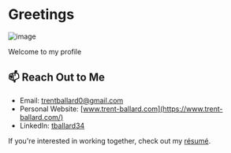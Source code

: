 # Greetings
![image](https://github.com/user-attachments/assets/a4f1a00c-7827-4ada-987c-8028601d2232)

Welcome to my profile

## 📫 Reach Out to Me
- Email: [trentballard0@gmail.com](mailto:trentballard0@gmail.com)
- Personal Website: [www.trent-ballard.com](https://www.trent-ballard.com/)
- LinkedIn: [tballard34](https://www.linkedin.com/in/trentballard/)

If you're interested in working together, check out my [résumé](https://tballard34.github.io/Trent_Ballard_Resume.pdf).
